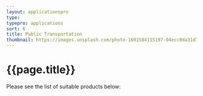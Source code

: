 ```yaml
---
layout: applicationspro
type: 
typepro: applications
sort: 6
title: Public Transportation
thumbnail: https://images.unsplash.com/photo-1601584115197-04ecc0da31d7?ixlib=rb-4.0.3&ixid=MnwxMjA3fDB8MHxwaG90by1wYWdlfHx8fGVufDB8fHx8&auto=format&fit=crop&w=2070&q=80
---
```

# {{page.title}}

Please see the list of suitable products below: